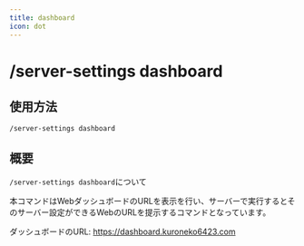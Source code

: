 ```yaml
---
title: dashboard
icon: dot
---
```


# /server-settings dashboard

## 使用方法
```
/server-settings dashboard
```

## 概要
`/server-settings dashboard`について

本コマンドはWebダッシュボードのURLを表示を行い、サーバーで実行するとそのサーバー設定ができるWebのURLを提示するコマンドとなっています。

ダッシュボードのURL: https://dashboard.kuroneko6423.com